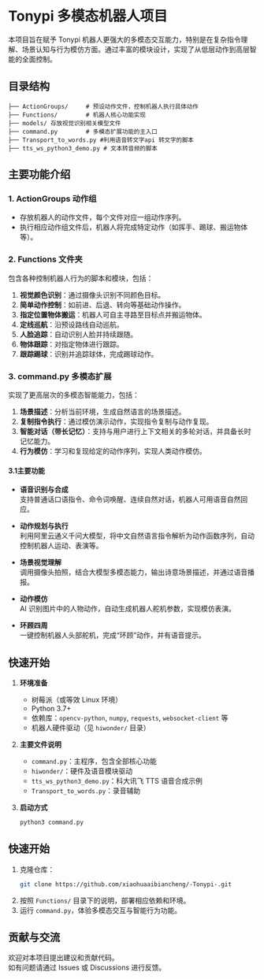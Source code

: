

# Tonypi 多模态机器人项目

本项目旨在赋予 Tonypi 机器人更强大的多模态交互能力，特别是在复杂指令理解、场景认知与行为模仿方面。通过丰富的模块设计，实现了从低层动作到高层智能的全面控制。

## 目录结构

```
├── ActionGroups/     # 预设动作文件，控制机器人执行具体动作
├── Functions/        # 机器人核心功能实现
├── models/ 存放视觉识别相关模型文件       
├── command.py        # 多模态扩展功能的主入口
├── Transport_to_words.py #利用语音转文字api 转文字的脚本
├── tts_ws_python3_demo.py # 文本转音频的脚本
```

## 主要功能介绍

### 1. ActionGroups 动作组

- 存放机器人的动作文件，每个文件对应一组动作序列。
- 执行相应动作组文件后，机器人将完成特定动作（如挥手、踢球、搬运物体等）。

### 2. Functions 文件夹

包含各种控制机器人行为的脚本和模块，包括：

1. **视觉颜色识别**：通过摄像头识别不同颜色目标。
2. **简单动作控制**：如前进、后退、转向等基础动作操作。
3. **指定位置物体搬运**：机器人可自主寻路至目标点并搬运物体。
4. **定线巡航**：沿预设路线自动巡航。
5. **人脸追踪**：自动识别人脸并持续跟随。
6. **物体跟踪**：对指定物体进行跟踪。
7. **跟踪踢球**：识别并追踪球体，完成踢球动作。

### 3. command.py 多模态扩展

实现了更高层次的多模态智能能力，包括：

1. **场景描述**：分析当前环境，生成自然语言的场景描述。
2. **复制指令执行**：通过模仿演示动作，实现指令复制与动作复现。
3. **智能对话（带长记忆）**：支持与用户进行上下文相关的多轮对话，并具备长时记忆能力。
4. **行为模仿**：学习和复现给定的动作序列，实现人类动作模仿。


#### 3.1主要功能

- **语音识别与合成**  
  支持普通话口语指令、命令词唤醒、连续自然对话，机器人可用语音自然回应。

- **动作规划与执行**  
  利用阿里云通义千问大模型，将中文自然语言指令解析为动作函数序列，自动控制机器人运动、表演等。

- **场景视觉理解**  
  调用摄像头拍照，结合大模型多模态能力，输出诗意场景描述，并通过语音播报。

- **动作模仿**  
  AI 识别图片中的人物动作，自动生成机器人舵机参数，实现模仿表演。

- **环顾四周**  
  一键控制机器人头部舵机，完成“环顾”动作，并有语音提示。

## 快速开始

1. **环境准备**
   - 树莓派（或等效 Linux 环境）
   - Python 3.7+
   - 依赖库：`opencv-python`, `numpy`, `requests`, `websocket-client` 等
   - 机器人硬件驱动（见 `hiwonder/` 目录）

2. **主要文件说明**
   - `command.py`：主程序，包含全部核心功能
   - `hiwonder/`：硬件及语音模块驱动
   - `tts_ws_python3_demo.py`：科大讯飞 TTS 语音合成示例
   - `Transport_to_words.py`：录音辅助

3. **启动方式**

   ```bash
   python3 command.py

## 快速开始

1. 克隆仓库：
   ```bash
   git clone https://github.com/xiaohuaaibiancheng/-Tonypi-.git
   ```
2. 按照 `Functions/` 目录下的说明，部署相应依赖和环境。
3. 运行 `command.py`，体验多模态交互与智能行为功能。

## 贡献与交流

欢迎对本项目提出建议和贡献代码。  
如有问题请通过 Issues 或 Discussions 进行反馈。


